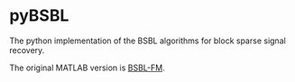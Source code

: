 pyBSBL
======

The python implementation of the BSBL algorithms for block sparse signal recovery.

The original MATLAB version is [BSBL-FM](https://github.com/liubenyuan/BSBL-FM).

